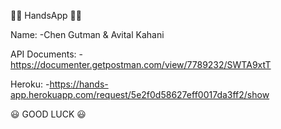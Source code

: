 🙌🏼 HandsApp 🙌🏼

Name:
-Chen Gutman & Avital Kahani

API Documents:
-https://documenter.getpostman.com/view/7789232/SWTA9xtT

Heroku:
-https://hands-app.herokuapp.com/request/5e2f0d58627eff0017da3ff2/show

😃 GOOD LUCK  😃

